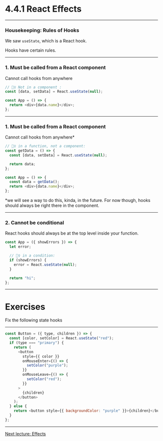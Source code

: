 # 4.4.1 React Effects

---

### Housekeeping: Rules of Hooks

We saw `useState`, which is a React hook.

Hooks have certain rules.

---

### 1. Must be called from a React component

Cannot call hooks from anywhere

```js
// 🙅‍♀️ Not in a component :
const [data, setData] = React.useState(null);

const App = () => {
  return <div>{data.name}</div>;
};
```

---

### 1. Must be called from a React component

Cannot call hooks from anywhere\*

```js
// 🙅‍♀️ in a function, not a component:
const getData = () => {
  const [data, setData] = React.useState(null);

  return data;
};

const App = () => {
  const data = getData();
  return <div>{data.name}</div>;
};
```

\*we will see a way to do this, kinda, in the future. For now though, hooks should always be right there in the component.

---

### 2. Cannot be conditional

React hooks should always be at the top level inside your function.

```js
const App = ({ showErrors }) => {
  let error;

  // 🙅‍♀️ in a condition:
  if (showErrors) {
    error = React.useState(null);
  }

  return "hi";
};
```

---

# Exercises

Fix the following state hooks

---

```js
const Button = ({ type, children }) => {
  const [color, setColor] = React.useState("red");
  if (type === "primary") {
    return (
      <button
        style={{ color }}
        onMouseEnter={() => {
          setColor("purple");
        }}
        onMouseLeave={() => {
          setColor("red");
        }}
      >
        {children}
      </button>
    );
  } else {
    return <button style={{ backgroundColor: "purple" }}>{children}</button>;
  }
};
```

---

[Next lecture: Effects](../lecture-2-effects)
